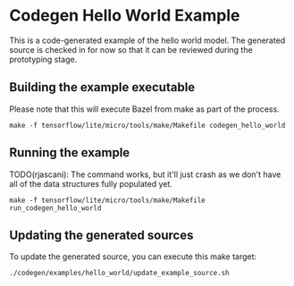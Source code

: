 # Codegen Hello World Example

This is a code-generated example of the hello world model. The generated source
is checked in for now so that it can be reviewed during the prototyping stage.

## Building the example executable
Please note that this will execute Bazel from make as part of the process.

```
make -f tensorflow/lite/micro/tools/make/Makefile codegen_hello_world
```

## Running the example

TODO(rjascani): The command works, but it'll just crash as we don't have all of
the data structures fully populated yet.

```
make -f tensorflow/lite/micro/tools/make/Makefile run_codegen_hello_world
```

## Updating the generated sources
To update the generated source, you can execute this make target:

```
./codegen/examples/hello_world/update_example_source.sh
```

